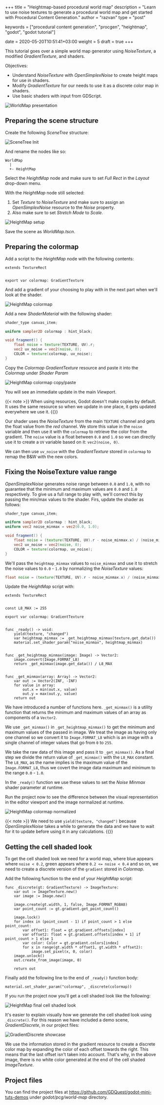 +++
title = "Heightmap-based procedural world map"
description = "Learn to use noise textures to generate a procedural world map and get started with Procedural Content Generation."
author = "razvan"
type = "post"

keywords = ["procedural content generation", "procgen", "heightmap", "godot", "godot tutorial"]

date = 2020-05-20T10:51:41+03:00
weight = 5
draft = true
+++

This tutorial goes over a simple world map generator using _NoiseTexture_, a modified _GradientTexture_, and shaders.

Objectives:

- Understand _NoiseTexture_ with _OpenSimplexNoise_ to create height maps for use in shaders.
- Modify _GradientTexture_ for our needs to use it as a discrete color map in shaders.
- Use basic shaders with input from GDScript.

![WorldMap presentation](./images/presentation.png)

## Preparing the scene structure

Create the following _SceneTree_ structure:

![SceneTree Init](./images/scenetree-init.png)

And rename the nodes like so:

```
WorldMap
  |
  +- HeightMap
```

Select the _HeightMap_ node and make sure to set _Full Rect_ in the _Layout_ drop-down menu.

With the _HeightMap_ node still selected:

1. Set _Texture_ to _NoiseTexture_ and make sure to assign an _OpenSimplexNoise_ resource to the _Noise_ property.
1. Also make sure to set _Stretch Mode_ to _Scale_.

![HeightMap setup](./images/heightmap-setup.png)

Save the scene as _WorldMap.tscn_.

## Preparing the colormap

Add a script to the _HeightMap_ node with the following contents:

```gdscript
extends TextureRect


export var colormap: GradientTexture
```

And add a gradient of your choosing to play with in the next part when we'll look at the shader.

![HeightMap colormap](./images/heightmap-colormap.png)

Add a new _ShaderMaterial_ with the following shader:

```glsl
shader_type canvas_item;

uniform sampler2D colormap : hint_black;

void fragment() {
	float noise = texture(TEXTURE, UV).r;
	vec2 uv_noise = vec2(noise, 0);
	COLOR = texture(colormap, uv_noise);
}
```

Copy the _Colormap_ _GradientTexture_ resource and paste it into the _Colormap_ under _Shader Param_

![HeightMap colormap copy/paste](./images/heightmap-colormap-cp.png)

You will see an immediate update in the main _Viewport_.

{{< note >}}
When using resources, Godot doesn't make copies by default. It uses the same resource so when we update in one place, it gets updated everywhere we use it.
{{</note>}}

Our shader uses the _NoiseTexture_ from the main `TEXTURE` channel and gets the float value from the _red_ channel. We store this value in the `noise` variable and then use it with the `colormap` to retrieve the color from the gradient. The `noise` value is a float between `0.0` and `1.0` so we can directly use it to create a `UV` variable based on it: `vec2(noise, 0)`.

We can then use `uv_noise` with the _GradientTexture_ stored in `colormap` to remap the B&W with the new colors.

## Fixing the NoiseTexture value range

_OpenSimplexNoise_ generates noise range between `0.0` and `1.0`, with no guarantee that the minimum and maximum values are `0.0` and `1.0` respectively. To give us a full range to play with, we'll correct this by passing the min/max values to the shader. Firs, update the shader as follows:

```glsl
shader_type canvas_item;

uniform sampler2D colormap : hint_black;
uniform vec2 noise_minmax = vec2(0.0, 1.0);

void fragment() {
	float noise = (texture(TEXTURE, UV).r - noise_minmax.x) / (noise_minmax.y - noise_minmax.x);
	vec2 uv_noise = vec2(noise, 0);
	COLOR = texture(colormap, uv_noise);
}
```

We'll pass the `heightmap_minmax` values to `noise_minmax` and use it to stretch the noise values to `0.0` - `1.0` by normalizing the _NoiseTexture_ values:

```glsl
float noise = (texture(TEXTURE, UV).r - noise_minmax.x) / (noise_minmax.y - noise_minmax.x);
```

Update the _HeightMap_ script with:

```gdscript
extends TextureRect


const L8_MAX := 255

export var colormap: GradientTexture


func _ready() -> void:
	yield(texture, "changed")
	var heightmap_minmax := _get_heightmap_minmax(texture.get_data())
	material.set_shader_param("noise_minmax", heightmap_minmax)


func _get_heightmap_minmax(image: Image) -> Vector2:
	image.convert(Image.FORMAT_L8)
	return _get_minmax(image.get_data()) / L8_MAX


func _get_minmax(array: Array) -> Vector2:
	var out := Vector2(INF, -INF)
	for value in array:
		out.x = min(out.x, value)
		out.y = max(out.y, value)
	return out
```

We have introduced a number of functions here. `_get_minmax()` is a utility function that returns the minimum and maximum values of an array as components of a `Vector2`.

We use `_get_minmax()` in `_get_heightmap_minmax()` to get the minimum and maximum values of the passed in image. We treat the image as having only one channel so we convert it to `Image.FORMAT_L8` which is an image with a single channel of integer values that go from `0` to `255`.

We take the raw data of this image and pass it to `_get_minmax()`. As a final step we divide the return value of `_get_minmax()` with the `L8_MAX` constant. The `L8_MAX`, as the name implies is the maximum value of the `Image.FORMAT_L8`, thus we covert the image data maximum and minimum to the range `0.0` - `1.0`.

In the `_ready()` function we use these values to set the _Noise Minmax_ shader parameter at runtime.

Run the project now to see the difference between the visual representation in the editor viewport and the image normalized at runtime.

![HeightMap colormap normalized](./images/heightmap-colormap-normalized.png)

{{< note >}}
We need to use `yield(texture, "changed")` because _OpenSimplexNoise_ takes a while to generate the data and we have to wait for it to update before using it in any calculations.
{{</note>}}

## Getting the cell shaded look

To get the cell shaded look we need for a world map, where blue appears where `noise < 0.2`, green appears where `0.2 <= noise < 0.4` and so on, we need to create a discrete version of the `gradient` stored in _Colormap_.

Add the following function to the end of your _HeightMap_ script:

```gdscript
func _discrete(gt: GradientTexture) -> ImageTexture:
	var out := ImageTexture.new()
	var image := Image.new()
	
	image.create(gt.width, 1, false, Image.FORMAT_RGBA8)
	var point_count := gt.gradient.get_point_count()
	
	image.lock()
	for index in (point_count - 1) if point_count > 1 else point_count:
		var offset1: float = gt.gradient.offsets[index]
		var offset2: float = gt.gradient.offsets[index + 1] if point_count > 1 else 1
		var color: Color = gt.gradient.colors[index]
		for x in range(gt.width * offset1, gt.width * offset2):
			image.set_pixel(x, 0, color)
	image.unlock()
	out.create_from_image(image, 0)
	
	return out
```

Finally add the following line to the end of `_ready()` function body:

```gdscript
material.set_shader_param("colormap", _discrete(colormap))
```

If you run the project now you'll get a cell shaded look like the following:

![HeightMap final cell shaded look](./images/heightmap-colormap-cellshaded.png)

It's easier to explain visually how we generate the cell shaded look using `_discrete()`. For this reason we have included a demo scene, _GradientDiscrete_, in our project files:

![GradientDiscrete showcase](./images/gradient-discrete.png)

We use the information stored in the gradient resource to create a discrete color map by expanding the color of each offset towards the right. This means that the last offset isn't taken into account. That's why, in the above image, there is no white color generated at the end of the cell shaded _ImageTexture_.

## Project files

You can find the project files at https://github.com/GDQuest/godot-mini-tuts-demos under _godot/pcg/world-map_ directory.
